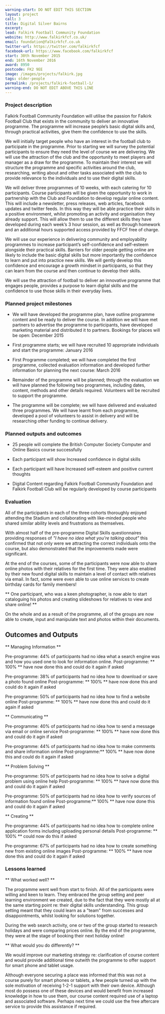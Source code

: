 ```yaml
---
warning-start: DO NOT EDIT THIS SECTION
layout: project
call: 3
title: Digital Silver Bairns
excerpt:
lead: Falkirk Football Community Foundation
website: http://www.falkirkfcf.co.uk/
email: foundation@falkirkfcf.co.uk
twitter-url: https://twitter.com/falkirkfcf
facebook-url: https://www.facebook.com/falkirkfcf
start: 30th November 2015
end: 16th November 2016
award: 8950
postcode: FK2 9EE
image: /images/projects/falkirk.jpg
tags: older-people
permalink: /projects/falkirk-football-1/
warning-end: DO NOT EDIT ABOVE THIS LINE
---
```


### Project description

Falkirk Football Community Foundation will utilise the passion for Falkirk Football Club that exists in the community to deliver an innovative programme. The programme will increase people’s basic digital skills and, through practical activities, give them the confidence to use the skills.

We will initially target people who have an interest in the football club to participate in the programme. Prior to starting we will survey the potential participants to ensure they need the level of course we are delivering. We will use the attraction of the club and the opportunity to meet players and manager as a draw for the programme. To maintain their interest we will structure the programme and specific activities around the club, researching, writing about and other tasks associated with the club to provide relevance to the individuals and to use their digital skills.

We will deliver three programmes of 10 weeks, with each catering for 10 participants. Course participants will be given the opportunity to work in partnership with the Club and Foundation to develop regular online content. This will include a newsletter, press releases, web articles, facebook updates and twitter feeds. In this way they will be able practice their skills in a positive environment, whilst promoting an activity and organisation they already support. This will allow them to use the different skills they have developed during each week’s 3 hour session, as well as through homework and an additional hours supported access provided by FFCF free of charge.

We will use our experience in delivering community and employability programmes to increase participant’s self-confidence and self-esteem alongside their practical skills. Barriers for older people getting online are likely to include the basic digital skills but more importantly the confidence to learn and put into practice new skills. We will gently develop this confidence and encourage a growth mindset in participants, so that they can learn from the course and then continue to develop their skills.

We will use the attraction of football to deliver an innovative programme that engages people, provides a purpose to learn digital skills and the confidence to use those skills in their everyday lives.


### Planned project milestones

* We will have developed the programme plan, have outline programme content and be ready to deliver the course. In addition we will have met partners to advertise the programme to participants, have developed marketing material and distributed it to partners. Bookings for places will be open: December 2015

* First programme starts; we will have recruited 10 appropriate individuals and start the programme: January 2016

* First Programme completed; we will have completed the first programme, collected evaluation information and developed further information for planning the next course: March 2016

* Remainder of the programme will be planned; through the evaluation we will have planned the following two programmes, including dates, content, methods and other details required. Volunteers will be recruited to support the programme.

* The programme will be complete; we will have delivered and evaluated three programmes. We will have learnt from each programme, developed a pool of volunteers to assist in delivery and will be researching other funding to continue delivery.

### Planned outputs and outcomes

* 25 people will complete the British Computer Society Computer and Online Basics course successfully

* Each participant will show Increased confidence in digital skills

* Each participant will have Increased self-esteem and positive current thoughts

* Digital Content regarding Falkirk Football Community Foundation and Falkirk Football Club will be regularly developed by course participants


### Evaluation

All of the participants in each of the three cohorts thoroughly enjoyed attending the Stadium and collaborating with like-minded people who shared similar ability levels and frustrations as themselves.

With almost half of the pre-programme Digital Skills questionnaires providing responses of *"I have no idea what you're talking about"* this confirmed that not only were we attracting the correct individuals onto the course, but also demonstrated that the improvements made were significant.   

At the end of the courses, some of the participants were now able to share online photos with their relatives for the first time. They were also enabled by their new found digital skills to maintain a level of contact with relatives via email. In fact, some were even able to use online services to create birthday cards for family members! 

** One participant, who was a keen photographer, is now able to start cataloguing his photos and creating slideshows for relatives to view and share online! ** 

On the whole and as a result of the programme, all of the groups are now able to create, input and manipulate text and photos within their documents.

## Outcomes and Outputs

** Managing Information **

Pre-programme: 44% of participants had no idea what a search engine was and how you used one to look for information online.
Post-programme: ** 100% ** have now done this and could do it again if asked

Pre-programme: 38% of participants had no idea how to download or save a photo found online
Post-programme: ** 100% ** have now done this and could do it again if asked

Pre-programme: 50% of participants had no idea how to find a website online
Post-programme: ** 100% ** have now done this and could do it again if asked

** Communicating **

Pre-programme: 40% of participants had no idea how to send a message via email or online service
Post-programme: ** 100% ** have now done this and could do it agin if asked

Pre-programme: 44% of participants had no idea how to make comments and share information online
Post-programme:** 100% ** have now done this and could do it again if asked

** Problem Solving **

Pre-programme: 50% of participants had no idea how to solve a digital problem using online help
Post-programme: ** 100% ** have now done this and could do it again if asked

Pre-programme: 50% of participants had no idea how to verify sources of information found online 
Post-programme:** 100% ** have now done this and could do it again if asked

** Creating **

Pre-programme: 44% of participants had no idea how to complete online application forms including uploading personal details
Post-programme: ** 100% ** could now do this if asked

Pre-programme: 67% of participants had no idea how to create something new from existing online images 
Post-programme: ** 100% ** have now done this and could do it again if asked

### Lessons learned

** What worked well? **

The programme went well from start to finish. All of the participants were willing and keen to learn. They embraced the group setting and peer learning environment we created, due to the fact that they were mostly all at the same starting point re: their digital skills understanding. This group setting meant that they could learn as a "team" from successes and disappointments, whilst looking for solutions together.

During the web search activity, one or two of the group started to research holidays and were comparing prices online. By the end of the programme, they were at the stage of booking their next holiday online!

** What would you do differently? **

We would improve our marketing strategy re: clarification of course content and would provide additional time outwith the programme to offer support for smart phone and tablet usage. 

Although everyone securing a place was informed that this was not a course purely for smart phones or tablets, a few people turned up with the sole motivation of receiving 1-2-1 support with their own device. Although most do possess one of these devices and would benefit from increased knowledge in how to use them, our course content required use of a laptop and associated software. Perhaps next time we could use the free aftercare service to provide this assistance if required. 


